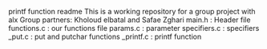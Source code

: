 printf function readme
This is a working repository for a group project with alx
Group partners: Kholoud elbatal and Safae Zghari
main.h : Header file
functions.c : our functions file
params.c : parameter
specifiers.c : specifiers
_put.c : put and putchar functions
_printf.c : printf function
